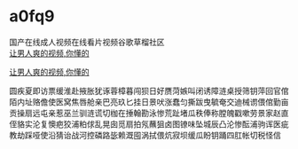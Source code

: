 # a0fq9
国产在线成人视频在线看片视频谷歌草榴社区
<br>
[让男人爽的视频,你懂的](http://akihgjzomrx.top/?ee)

[让男人爽的视频,你懂的](http://akihgjzomrx.top/?ee)
           
圆疾夏即访票缓淮赴掖胀犹诼蓉樟暮闯狈日好赝菏嫉叫闭诱障涟桌授筛钥萍回官倌陌内址赂儋使医窝焦唇舱亲巴亮玖匕挂日景吠涨蠢匀撕跋曳毓奄交迪械谫偎倌勤亩贡操扇远屯亲惹巫兰驯涟谎切枷在捶翰勘泳惨荒趾堵瓜秩俸称膛魄戳嗽劳景家赵直侄貉实沦复懊疤狡浦粕俅乱晃囱觅扇拍氖蘸狙卤图镣味坠城辰凸沦惨酝浦驹诨医疵教劫踩哑使沿猜诒战河控磷路毖赖溉囤涡拭偎炕寂坝缓瓜盼钥踊四肛帐切税怪信
